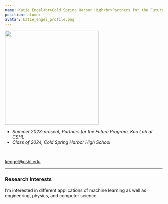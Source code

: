 ```yaml
---
name: Katie Engel<br>Cold Spring Harbor High<br>Partners for the Future<br>Since 2023
position: alumni
avatar: katie_engel_profile.png
---
```


<img width="300" src="{{site.baseurl}}/images/people/{{page.avatar}}" data-action="zoom">
<br>

- _Summer 2023-present, Partners for the Future Program, Koo Lab at CSHL_ <br>
- _Class of 2024, Cold Spring Harbor High School_ <br>

<br>

<a href="mailto:kengel@cshl.edu"><i class="fa fa-envelope-o"></i> kengel@cshl.edu</a><br>

<hr>

### Research Interests

I’m interested in different applications of machine learning as well as engineering, physics, and computer science.

<br>
<br>
<br>

&nbsp;
&nbsp;
&nbsp;
&nbsp;
&nbsp;
&nbsp;
&nbsp;
&nbsp;
&nbsp;
&nbsp;
&nbsp;
&nbsp;
&nbsp;
&nbsp;
&nbsp;
&nbsp;
&nbsp;
&nbsp;
&nbsp;
&nbsp;
&nbsp;
&nbsp;
&nbsp;
&nbsp;

